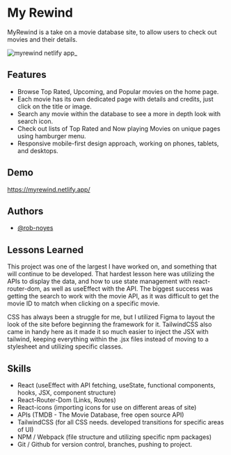# My Rewind

MyRewind is a take on a movie database site, to allow users to check out movies and their details.

![myrewind netlify app_](https://user-images.githubusercontent.com/59042528/148812746-13f8aa17-0ecf-4f04-92b3-5e3733916eec.png)

## Features

- Browse Top Rated, Upcoming, and Popular movies on the home page.
- Each movie has its own dedicated page with details and credits, just click on the title or image.
- Search any movie within the database to see a more in depth look with search icon.
- Check out lists of Top Rated and Now playing Movies on unique pages using hamburger menu.
- Responsive mobile-first design approach, working on phones, tablets, and desktops. 

## Demo

https://myrewind.netlify.app/

## Authors

- [@rob-noyes](https://www.github.com/rob-noyes)

## Lessons Learned

This project was one of the largest I have worked on, and something that will continue to be developed.  That hardest lesson here was utilizing the APIs to display the data, and how to use state management with react-router-dom, as well as useEffect with the API.  The biggest success was getting the search to work with the movie API, as it was difficult to get the movie ID to match when clicking on a specific movie.  

CSS has always been a struggle for me, but I utilized Figma to layout the look of the site before beginning the framework for it. TailwindCSS also came in handy here as it made it so much easier to inject the JSX with tailwind, keeping everything within the .jsx files instead of moving to a stylesheet and utilizing specific classes. 


## Skills
- React (useEffect with API fetching, useState, functional components, hooks, JSX, component structure)
- React-Router-Dom (Links, Routes)
- React-icons (importing icons for use on different areas of site)
- APIs (TMDB - The Movie Database, free open source API)
- TailwindCSS (for all CSS needs. developed transitions for specific areas of UI)
- NPM / Webpack (file structure and utilizing specific npm packages)
- Git / Github for version control, branches, pushing to project.

